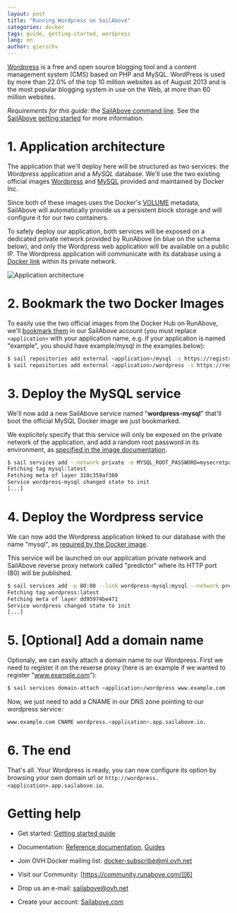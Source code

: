 ```yaml
---
layout: post
title: "Running Wordpress on SailAbove"
categories: docker
tags: guide, getting-started, wordpress
lang: en
author: gierschv
---
```


[Wordpress](http://wordpress.org) is a free and open source blogging tool and a
content management system (CMS) based on PHP and MySQL. WordPress is used by
more than 22.0% of the top 10 million websites as of August 2013 and is the most
popular blogging system in use on the Web, at more than 60 million websites.

*Requirements for this guide*: the
[SailAbove command line](https://pypi.python.org/pypi/sail/). See the
[SailAbove getting started](/kb/en/docker/getting-started-with-sailabove-docker.html)
for more information.

# 1. Application architecture

The application that we'll deploy here will be structured as two services: the
*Wordpress* application and a *MySQL* database. We'll use the two existing
official images [Wordpress](https://registry.hub.docker.com/_/wordpress/) and
[MySQL](https://registry.hub.docker.com/_/mysql/) provided and maintained by
Docker Inc.

Since both of these images uses the Docker's
[VOLUME](https://docs.docker.com/reference/builder/#volume) metadata, SailAbove
will automatically provide us a persistent block storage and will configure it
for our two containers.

To safely deploy our application, both services will be exposed on a dedicated
private network provided by RunAbove (in blue on the schema below), and only the
Wordpress web application will be available on a public IP. The Wordpress
application will communicate with its database using a
[Docker link](https://docs.docker.com/userguide/dockerlinks/) within its private
network.

![Application architecture](/kb/images/2015-01-14-running-wordpress-on-sailabove/containers.png)

# 2. Bookmark the two Docker Images

To easily use the two official images from the Docker Hub on RunAbove, we'll
[bookmark them](/kb/en/docker/boot-a-sailabove-container-from-a-docker-image-hosted-on-the-docker-hub.html)
in our SailAbove account (you must replace ```<application>``` with your
application name, e.g. if your application is named "example", you should have
example/mysql in the examples below):

```bash
$ sail repositories add external <application>/mysql -s https://registry.hub.docker.com/_/mysql/
$ sail repositories add external <application>/wordpress -s https://registry.hub.docker.com/_/wordpress/
```

# 3. Deploy the MySQL service

We'll now add a new SailAbove service named "**wordpress-mysql**" that'll boot
the official MySQL Docker image we just bookmarked.

We explicitely specify that this service will only be exposed on the private
network of the application, and add a random root password in its environment,
as [specified in the image documentation](https://registry.hub.docker.com/_/mysql/).

```bash
$ sail services add --network private -e MYSQL_ROOT_PASSWORD=mysecretpassword <application>/mysql wordpress-mysql
Fetching tag mysql:latest
Fetching meta of layer 310c359af360
Service wordpress-mysql changed state to init
[...]
```

# 4. Deploy the Wordpress service

We can now add the Wordpress application linked to our database with the name
"mysql", as [required by the Docker image](https://registry.hub.docker.com/_/wordpress/).

This service will be launched on our application private network and SailAbove
reverse proxy network called "predictor" where its HTTP port (80) will be
published.

```bash
$ sail services add -p 80:80 --link wordpress-mysql:mysql --network predictor --network private <application>/wordpress wordpress
Fetching tag wordpress:latest
Fetching meta of layer dd95974be471
Service wordpress changed state to init
[...]
```

# 5. [Optional] Add a domain name

Optionaly, we can easily attach a domain name to our Wordpress. First we need to
register it on the reverse proxy (here is an example if we wanted to register
"www.example.com"):

```bash
$ sail services domain-attach <application>/wordpress www.example.com
```

Now, we just need to add a CNAME in our DNS zone pointing to our wordpress
service:

```bash
www.example.com CNAME wordpress.<application>.app.sailabove.io.
```

# 6. The end

That's all. Your Wordpress is ready, you can now configure its option by
browsing your own domain url or
```http://wordpress.<application>.app.sailabove.io```.

# Getting help

- Get started: [Getting started quide][8]
- Documentation: [Reference documentation][9], [Guides][10]
- Join OVH Docker mailing list: [docker-subscribe@ml.ovh.net][5]
- Visit our Community: [https://community.runabove.com/][6]
- Drop us an e-mail: [sailabove@ovh.net][1]
- Create your account: [Sailabove.com][7]

  [1]: mailto:sailabove@ovh.net
  [5]: mailto:docker-subscribe@ml.ovh.net
  [6]: https://community.runabove.com/
  [7]: https://sailabove.com/
  [8]: /kb/en/docker/getting-started-with-sailabove-docker.html
  [9]: /kb/en/docker/documentation
  [10]: /kb/en/docker/

